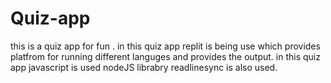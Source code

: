 # Quiz-app
this is a quiz app for fun .
in this quiz app replit is being use which provides platfrom for running different languges and provides the output.
in this quiz app javascript is used
nodeJS librabry readlinesync is also used.